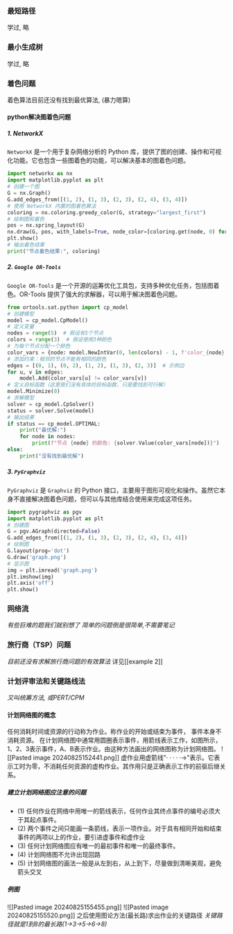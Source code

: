 ### 最短路径
学过, 略
### 最小生成树
学过, 略
### 着色问题
着色算法目前还没有找到最优算法, (暴力嗯算)
#### python解决图着色问题
##### 1. **NetworkX**
`NetworkX` 是一个用于复杂网络分析的 Python 库，提供了图的创建、操作和可视化功能。它也包含一些图着色的功能，可以解决基本的图着色问题。
```python
import networkx as nx
import matplotlib.pyplot as plt
# 创建一个图
G = nx.Graph()
G.add_edges_from([(1, 2), (1, 3), (2, 3), (2, 4), (3, 4)])
# 使用 NetworkX 内置的图着色算法
coloring = nx.coloring.greedy_color(G, strategy="largest_first")
# 绘制图和着色
pos = nx.spring_layout(G)
nx.draw(G, pos, with_labels=True, node_color=[coloring.get(node, 0) for node in G.nodes])
plt.show()
# 输出着色结果
print("节点着色结果:", coloring)
```
##### 2. `Google OR-Tools`
`Google OR-Tools` 是一个开源的运筹优化工具包，支持多种优化任务，包括图着色。OR-Tools 提供了强大的求解器，可以用于解决图着色问题。
```python
from ortools.sat.python import cp_model
# 创建模型
model = cp_model.CpModel()
# 定义变量
nodes = range(5)  # 假设有5个节点
colors = range(3)  # 假设使用3种颜色
# 为每个节点分配一个颜色
color_vars = {node: model.NewIntVar(0, len(colors) - 1, f'color_{node}') for node in nodes}
# 添加约束：相邻的节点不能有相同的颜色
edges = [(0, 1), (0, 2), (1, 2), (1, 3), (2, 3)]  # 示例边
for u, v in edges:
    model.Add(color_vars[u] != color_vars[v])
# 定义目标函数（这里我们没有具体的目标函数，只是要找到可行解）
model.Minimize(0)
# 求解模型
solver = cp_model.CpSolver()
status = solver.Solve(model)
# 输出结果
if status == cp_model.OPTIMAL:
    print("最优解:")
    for node in nodes:
        print(f"节点 {node} 的颜色: {solver.Value(color_vars[node])}")
else:
    print("没有找到最优解")
```
##### 3. `PyGraphviz`
`PyGraphviz` 是 `Graphviz` 的 Python 接口，主要用于图形可视化和操作。虽然它本身不直接解决图着色问题，但可以与其他库结合使用来完成这项任务。
```python
import pygraphviz as pgv
import matplotlib.pyplot as plt
# 创建图
G = pgv.AGraph(directed=False)
G.add_edges_from([(1, 2), (1, 3), (2, 3), (2, 4), (3, 4)])
# 绘制图
G.layout(prog='dot')
G.draw('graph.png')
# 显示图
img = plt.imread('graph.png')
plt.imshow(img)
plt.axis('off')
plt.show()
```
### 网络流
*有些巨难的题我们就别想了*
*简单的问题倒是很简单,不需要笔记*
### 旅行商（TSP）问题
*目前还没有求解旅行商问题的有效算法*
详见[[example 2]]
### 计划评审法和关键路线法
*又叫统筹方法, 或PERT/CPM*
#### 计划网络图的概念
任何消耗时间或资源的行动称为作业。称作业的开始或结束为事件， 事件本身不消耗资源。 
在计划网络图中通常用圆圈表示事件，用箭线表示工作，如图所示，1、2、3表示事件，A、B表示作业。由这种方法画出的网络图称为计划网络图。
![[Pasted image 20240825152441.png]]
虚作业用虚箭线"$·····\rightarrow$"表示。它表示工时为零，不消耗任何资源的虚构作业。其作用只是正确表示工作的前驱后继关系。
##### 建立计划网络图应注意的问题
- (1) 任何作业在网络中用唯一的箭线表示，任何作业其终点事件的编号必须大于其起点事件。 
- (2) 两个事件之间只能画一条箭线，表示一项作业。对于具有相同开始和结束事件的两项以上的作业，要引进虚事件和虚作业
- (3) 任何计划网络图应有唯一的最初事件和唯一的最终事件。
- (4) 计划网络图不允许出现回路
- (5) 计划网络图的画法一般是从左到右，从上到下，尽量做到清晰美观，避免箭头交叉
##### 例图
![[Pasted image 20240825155455.png]]
![[Pasted image 20240825155520.png]]
之后使用图论方法(最长路)求出作业的关键路径
*关键路径就是1到8的最长路(1→3→5→6→8)*

